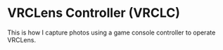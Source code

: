 # VRCLens Controller (VRCLC)

This is how I capture photos using a game console controller to operate VRCLens.
